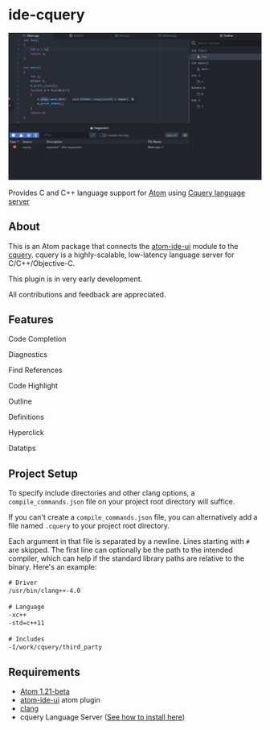 # ide-cquery

![Readme Pic](readme_pic.PNG)

Provides C and C++ language support for [Atom][atom] using
[Cquery language server][cquery]

## About

This is an Atom package that connects the [atom-ide-ui][atom-ide-ui] module to the [cquery][cquery]. cquery is a highly-scalable, low-latency language server for C/C++/Objective-C.

This plugin is in very early development.

All contributions and feedback are appreciated.

## Features
Code Completion

Diagnostics

Find References

Code Highlight

Outline

Definitions

Hyperclick

Datatips

## Project Setup

To specify include directories and other clang options, a `compile_commands.json` file on your project root directory will suffice.

If you can't create a `compile_commands.json` file, you can alternatively add a file named `.cquery` to your project root directory.

Each argument in that file is separated by a newline. Lines starting with `#` are skipped. The first line can optionally be the path to the intended compiler, which can help if the standard library paths are relative to the binary. Here's an example:

```
# Driver
/usr/bin/clang++-4.0

# Language
-xc++
-std=c++11

# Includes
-I/work/cquery/third_party
```

## Requirements

+ [Atom 1.21-beta][atom]
+ [atom-ide-ui][atom-ide-ui] atom plugin
+ [clang][clang]
+ cquery Language Server ([See how to install here][cquery_wiki])

[atom]: http://atom.io/beta
[cquery]: https://github.com/jacobdufault/cquery
[cquery_wiki]: https://github.com/jacobdufault/cquery/wiki
[atom-ide-ui]: https://atom.io/packages/atom-ide-ui
[clang]: http://releases.llvm.org/download.html
